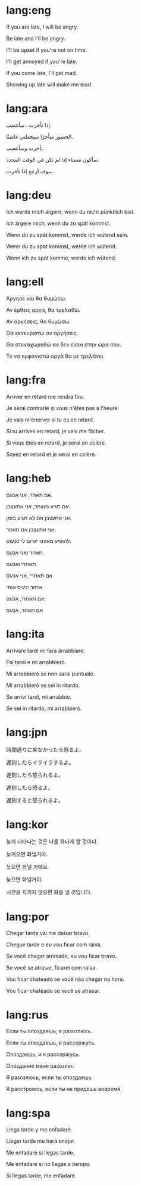 # lang:eng

If you are late, I will be angry.

Be late and I'll be angry.

I'll be upset if you're not on time.

I'll get annoyed if you're late.

If you come late, I'll get mad.

Showing up late will make me mad.

# lang:ara

إذا تأخرت ، سأغضب.

الحضور متأخرًا سيجعلني غاضبًا.

تأخرت وسأغضب.

سأكون مستاء إذا لم تكن في الوقت المحدد.

سوف أزعج إذا تأخرت.

# lang:deu

Ich werde mich ärgern, wenn du nicht pünktlich bist.

Ich ärgere mich, wenn du zu spät kommst.

Wenn du zu spät kommst, werde ich wütend sein.

Wenn du zu spät kommst, werde ich wütend.

Wenn ich zu spät komme, werde ich wütend.

# lang:ell

Άργησε και θα θυμώσω.

Αν έρθεις αργά, θα τρελαθώ.

Αν αργήσεις, θα θυμώσω.

Θα εκνευριστώ αν αργήσεις.

Θα στεναχωρηθώ αν δεν είσαι στην ώρα σου.

Το να εμφανιστώ αργά θα με τρελάνει.

# lang:fra

Arriver en retard me rendra fou.

Je serai contrarié si vous n'êtes pas à l'heure.

Je vais m'énerver si tu es en retard.

Si tu arrives en retard, je vais me fâcher.

Si vous êtes en retard, je serai en colère.

Soyez en retard et je serai en colère.

# lang:heb

אם תאחר, אני אכעס.

אם תגיע מאוחר, אני אתעצבן.

אני אתעצבן אם לא תגיע בזמן.

אני אתעצבן אם תאחר.

להופיע מאוחר יגרום לי לכעוס.

תאחר ואני אכעס.

תאחרי ואכעס

אם תאחרי, אני אכעס

איחור יכעיס אותי

אם תאחרי, אכעס

אם תאחר, אכעס

# lang:ita

Arrivare tardi mi farà arrabbiare.

Fai tardi e mi arrabbierò.

Mi arrabbierò se non sarai puntuale.

Mi arrabbierò se sei in ritardo.

Se arrivi tardi, mi arrabbio.

Se sei in ritardo, mi arrabbierò.

# lang:jpn

時間通りに来なかったら怒るよ。

遅刻したらイライラするよ。

遅刻したら怒られるよ。

遅刻したら怒るよ。

遅刻すると怒られるよ。

# lang:kor

늦게 나타나는 것은 나를 화나게 할 것이다.

늦게오면 화낼거야.

늦으면 화낼 거에요.

늦으면 화낼거야.

시간을 지키지 않으면 화를 낼 것입니다.

# lang:por

Chegar tarde vai me deixar bravo.

Chegue tarde e eu vou ficar com raiva.

Se você chegar atrasado, eu vou ficar bravo.

Se você se atrasar, ficarei com raiva.

Vou ficar chateado se você não chegar na hora.

Vou ficar chateado se você se atrasar.

# lang:rus

Если ты опоздаешь, я разозлюсь.

Если ты опоздаешь, я рассержусь.

Опоздаешь, и я рассержусь.

Опоздание меня разозлит.

Я разозлюсь, если ты опоздаешь.

Я расстроюсь, если ты не придешь вовремя.

# lang:spa

Llega tarde y me enfadaré.

Llegar tarde me hará enojar.

Me enfadaré si llegas tarde.

Me enfadaré si no llegas a tiempo.

Si llegas tarde, me enfadaré.